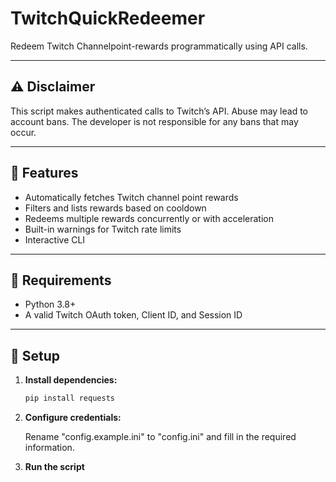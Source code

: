 # TwitchQuickRedeemer

Redeem Twitch Channelpoint-rewards programmatically using API calls.

---

## ⚠️ Disclaimer

This script makes authenticated calls to Twitch’s API. Abuse may lead to account bans.
The developer is not responsible for any bans that may occur.

---

## 🚀 Features

- Automatically fetches Twitch channel point rewards
- Filters and lists rewards based on cooldown
- Redeems multiple rewards concurrently or with acceleration
- Built-in warnings for Twitch rate limits
- Interactive CLI

---

## 🧾 Requirements

- Python 3.8+
- A valid Twitch OAuth token, Client ID, and Session ID

---

## 🔧 Setup

1. **Install dependencies:**
    ```bash
    pip install requests
    ```

2. **Configure credentials:**

   Rename "config.example.ini" to "config.ini" and fill in the required information.

3. **Run the script**
   
